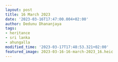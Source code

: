 ```yaml
---
layout: post
title: 16 March 2023
date: '2023-03-16T17:47:00.004+02:00'
author: Dedunu Dhananjaya
tags:
- heritance
- sri lanka
- ahungalla
modified_time: '2023-03-17T17:48:53.321+02:00'
featured_image: 2023-03-16-16-march-2023_16.heic
---
```

